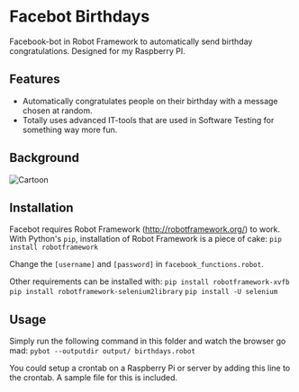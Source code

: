 # Facebot Birthdays
Facebook-bot in Robot Framework to automatically send birthday congratulations. Designed for my Raspberry PI.

## Features
* Automatically congratulates people on their birthday with a message chosen at random.
* Totally uses advanced IT-tools that are used in Software Testing for something way more fun.

## Background
![Cartoon](https://raw.githubusercontent.com/sbrugman/facebot-birthdays/master/cartoon.jpg)

## Installation
Facebot requires Robot Framework (http://robotframework.org/) to work. With Python's `pip`, installation of Robot Framework is a piece of cake:
`pip install robotframework`

Change the `[username]` and `[password]` in `facebook_functions.robot`.

Other requirements can be installed with:
`pip install robotframework-xvfb`
`pip install robotframework-selenium2library`
`pip install -U selenium`

## Usage
Simply run the following command in this folder and watch the browser go mad:
`pybot --outputdir output/ birthdays.robot`

You could setup a crontab on a Raspberry Pi or server by adding this line to the crontab. A sample file for this is included.
